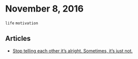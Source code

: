 # November 8, 2016

`life` `motivation`

## Articles

- [Stop telling each other it’s alright. Sometimes, it’s just not.](https://medium.com/hi-my-name-is-jon/stop-telling-each-other-its-alright-sometimes-it-s-just-not-7b3180298257#.kdoa5tfql)
